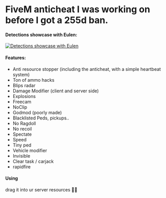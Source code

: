 # FiveM anticheat I was working on before I got a 255d ban.

#### Detections showcase with Eulen:
[![Detections showcase with Eulen](https://img.youtube.com/vi/psH3Ebu7aa0/maxresdefault.jpg)](https://youtu.be/psH3Ebu7aa0)

#### Features:
- Anti resource stopper (including the anticheat, with a simple heartbeat system)
- Ton of ammo hacks
- Blips radar
- Damage Modifier (client and server side)
- Explosions
- Freecam
- NoClip
- Godmod (poorly made)
- Blacklisted Peds, pickups..
- No Ragdoll
- No recoil
- Spectate
- Speed
- Tiny ped
- Vehicle modifier
- Invisible
- Clear task / carjack
- rapidfire


#### Using

drag it into ur server resources 🤷‍♂️
